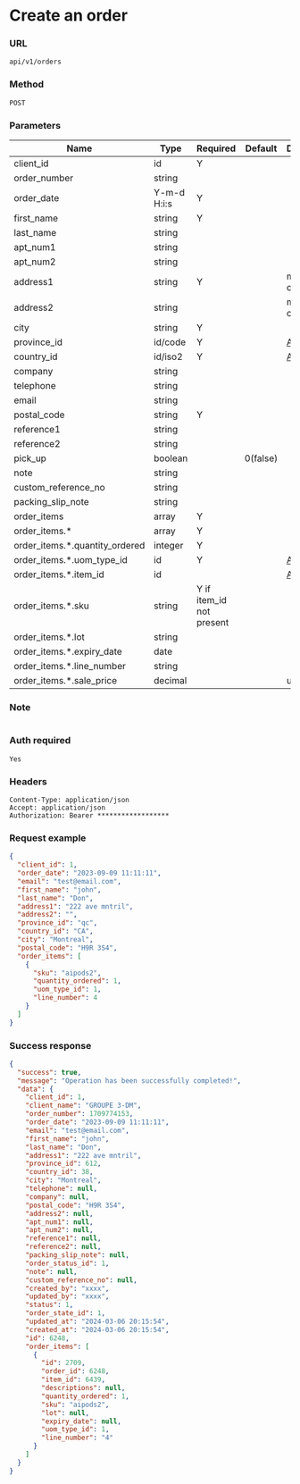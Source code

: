 # Create an order

### URL

```text
api/v1/orders
```

### Method

```text
POST
```

### Parameters

| Name                           | Type        | Required                 | Default  | Description                        |
|--------------------------------|-------------|--------------------------|----------|------------------------------------|
| client_id                      | id          | Y                        |          |                                    |
| order_number                   | string      |                          |          |                                    |
| order_date                     | Y-m-d H:i:s | Y                        |          |                                    |
| first_name                     | string      | Y                        |          |                                    |
| last_name                      | string      |                          |          |                                    |
| apt_num1                       | string      |                          |          |                                    |
| apt_num2                       | string      |                          |          |                                    |
| address1                       | string      | Y                        |          | max 35 characters                  |
| address2                       | string      |                          |          | max 35 characters                  |
| city                           | string      | Y                        |          |                                    |
| province_id                    | id/code     | Y                        |          | [APIs](../Others/get_provinces.md) |
| country_id                     | id/iso2     | Y                        |          | [APIs](../Others/get_countries.md) |
| company                        | string      |                          |          |                                    |
| telephone                      | string      |                          |          |                                    |
| email                          | string      |                          |          |                                    |
| postal_code                    | string      | Y                        |          |                                    |
| reference1                     | string      |                          |          |                                    |
| reference2                     | string      |                          |          |                                    |
| pick_up                        | boolean     |                          | 0(false) |                                    |
| note                           | string      |                          |          |                                    |
| custom_reference_no            | string      |                          |          |                                    |
| packing_slip_note              | string      |                          |          |                                    |
| order_items                    | array       | Y                        |          |                                    |
| order_items.*                  | array       | Y                        |          |                                    |
| order_items.*.quantity_ordered | integer     | Y                        |          |                                    |
| order_items.*.uom_type_id      | id          | Y                        |          | [APIs](../Others/get_uom_types.md) |
| order_items.*.item_id          | id          |                          |          | [APIs](../Products/get_items.md)   |
| order_items.*.sku              | string      | Y if item_id not present |          |                                    |
| order_items.*.lot              | string      |                          |          |                                    |
| order_items.*.expiry_date      | date        |                          |          |                                    |
| order_items.*.line_number      | string      |                          |          |                                    |
| order_items.*.sale_price       | decimal     |                          |          | unit value                         |

### Note

```text

```

### Auth required

```text
Yes
```

### Headers

```text
Content-Type: application/json
Accept: application/json
Authorization: Bearer ******************
```

### Request example

```json
{
  "client_id": 1,
  "order_date": "2023-09-09 11:11:11",
  "email": "test@email.com",
  "first_name": "john",
  "last_name": "Don",
  "address1": "222 ave mntril",
  "address2": "",
  "province_id": "qc",
  "country_id": "CA",
  "city": "Montreal",
  "postal_code": "H9R 3S4",
  "order_items": [
    {
      "sku": "aipods2",
      "quantity_ordered": 1,
      "uom_type_id": 1,
      "line_number": 4
    }
  ]
}
```

### Success response

```json
{
  "success": true,
  "message": "Operation has been successfully completed!",
  "data": {
    "client_id": 1,
    "client_name": "GROUPE 3-DM",
    "order_number": 1709774153,
    "order_date": "2023-09-09 11:11:11",
    "email": "test@email.com",
    "first_name": "john",
    "last_name": "Don",
    "address1": "222 ave mntril",
    "province_id": 612,
    "country_id": 38,
    "city": "Montreal",
    "telephone": null,
    "company": null,
    "postal_code": "H9R 3S4",
    "address2": null,
    "apt_num1": null,
    "apt_num2": null,
    "reference1": null,
    "reference2": null,
    "packing_slip_note": null,
    "order_status_id": 1,
    "note": null,
    "custom_reference_no": null,
    "created_by": "xxxx",
    "updated_by": "xxxx",
    "status": 1,
    "order_state_id": 1,
    "updated_at": "2024-03-06 20:15:54",
    "created_at": "2024-03-06 20:15:54",
    "id": 6248,
    "order_items": [
      {
        "id": 2709,
        "order_id": 6248,
        "item_id": 6439,
        "descriptions": null,
        "quantity_ordered": 1,
        "sku": "aipods2",
        "lot": null,
        "expiry_date": null,
        "uom_type_id": 1,
        "line_number": "4"
      }
    ]
  }
}
```
